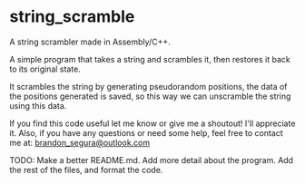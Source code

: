 # string_scramble
A string scrambler made in Assembly/C++.

A simple program that takes a string and scrambles it, then restores it back to its original state.

It scrambles the string by generating pseudorandom positions, the data of the positions generated is saved, so this way we can unscramble the string using this data.

If you find this code useful let me know or give me a shoutout! I'll appreciate it. Also, if you have any questions or need some help, feel free to contact me at: brandon_segura@outlook.com

TODO:
  Make a better README.md. Add more detail about the program. Add the rest of the files, and format the code.
